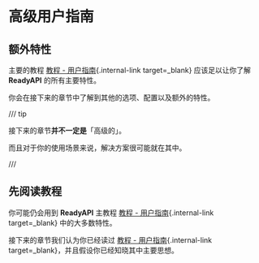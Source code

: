 # 高级用户指南

## 额外特性

主要的教程 [教程 - 用户指南](../tutorial/index.md){.internal-link target=_blank} 应该足以让你了解 **ReadyAPI** 的所有主要特性。

你会在接下来的章节中了解到其他的选项、配置以及额外的特性。

/// tip

接下来的章节**并不一定是**「高级的」。

而且对于你的使用场景来说，解决方案很可能就在其中。

///

## 先阅读教程

你可能仍会用到 **ReadyAPI** 主教程 [教程 - 用户指南](../tutorial/index.md){.internal-link target=_blank} 中的大多数特性。

接下来的章节我们认为你已经读过 [教程 - 用户指南](../tutorial/index.md){.internal-link target=_blank}，并且假设你已经知晓其中主要思想。
